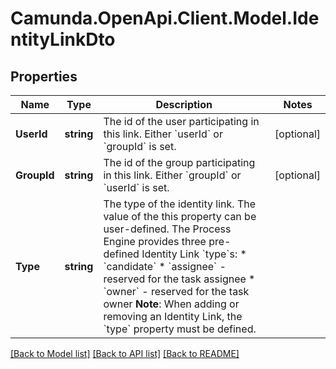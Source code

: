 # Camunda.OpenApi.Client.Model.IdentityLinkDto

## Properties

Name | Type | Description | Notes
------------ | ------------- | ------------- | -------------
**UserId** | **string** | The id of the user participating in this link. Either &#x60;userId&#x60; or &#x60;groupId&#x60; is set. | [optional] 
**GroupId** | **string** | The id of the group participating in this link. Either &#x60;groupId&#x60; or &#x60;userId&#x60; is set. | [optional] 
**Type** | **string** | The type of the identity link. The value of the this property can be user-defined. The Process Engine provides three pre-defined Identity Link &#x60;type&#x60;s:  * &#x60;candidate&#x60; * &#x60;assignee&#x60; - reserved for the task assignee * &#x60;owner&#x60; - reserved for the task owner  **Note**: When adding or removing an Identity Link, the &#x60;type&#x60; property must be defined. | 

[[Back to Model list]](../README.md#documentation-for-models) [[Back to API list]](../README.md#documentation-for-api-endpoints) [[Back to README]](../README.md)

